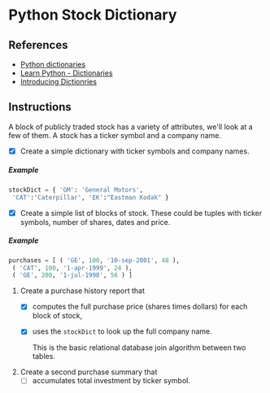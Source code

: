 # Python Stock Dictionary

## References

* [Python dictionaries](https://docs.python.org/3.6/tutorial/datastructures.html#dictionaries)
* [Learn Python - Dictionaries](https://www.learnpython.org/en/Dictionaries)
* [Introducing Dictionries](http://www.diveintopython.net/native_data_types/index.html#odbchelper.dict)


## Instructions

A block of publicly traded stock has a variety of attributes, we'll look at a few of them. A stock has a ticker symbol and a company name. 

- [x] Create a simple dictionary with ticker symbols and company names.

##### Example

```python
stockDict = { 'GM': 'General Motors',
 'CAT':'Caterpillar', 'EK':"Eastman Kodak" }
```

- [x] Create a simple list of blocks of stock. These could be tuples with ticker symbols, number of shares, dates and price.

##### Example

```python
purchases = [ ( 'GE', 100, '10-sep-2001', 48 ),
 ( 'CAT', 100, '1-apr-1999', 24 ),
 ( 'GE', 200, '1-jul-1998', 56 ) ]
```

1. Create a purchase history report that
    - [x] computes the full purchase price (shares times dollars) for each block of stock,
    - [x] uses the `stockDict` to look up the full company name.

      This is the basic relational database join algorithm between two tables.

2. Create a second purchase summary that
    - [ ] accumulates total investment by ticker symbol.
